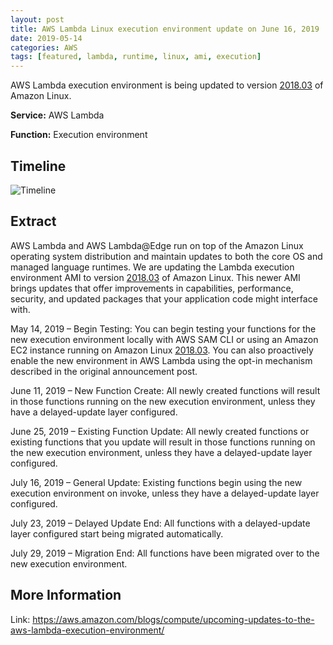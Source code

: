 ```yaml
---
layout: post
title: AWS Lambda Linux execution environment update on June 16, 2019
date: 2019-05-14
categories: AWS
tags: [featured, lambda, runtime, linux, ami, execution]
---
```


AWS Lambda execution environment is being updated to version [2018.03](https://aws.amazon.com/amazon-linux-ami/2018.03-release-notes/) of Amazon Linux.

<!--more-->

**Service:** AWS Lambda

**Function:** Execution environment

## Timeline

![Timeline](https://d2908q01vomqb2.cloudfront.net/1b6453892473a467d07372d45eb05abc2031647a/2019/05/23/Screen-Shot-2019-05-23-at-3.11.35-PM-1024x178.png)

## Extract

AWS Lambda and AWS Lambda@Edge run on top of the Amazon Linux operating system distribution and maintain updates to both the core OS and managed language runtimes. We are updating the Lambda execution environment AMI to version [2018.03](https://aws.amazon.com/amazon-linux-ami/2018.03-release-notes/) of Amazon Linux. This newer AMI brings updates that offer improvements in capabilities, performance, security, and updated packages that your application code might interface with.

May 14, 2019 – Begin Testing: You can begin testing your functions for the new execution environment locally with AWS SAM CLI or using an Amazon EC2 instance running on Amazon Linux [2018.03](https://aws.amazon.com/amazon-linux-ami/2018.03-release-notes/). You can also proactively enable the new environment in AWS Lambda using the opt-in mechanism described in the original announcement post.

June 11, 2019 – New Function Create: All newly created functions will result in those functions running on the new execution environment, unless they have a delayed-update layer configured.

June 25, 2019 – Existing Function Update: All newly created functions or existing functions that you update will result in those functions running on the new execution environment, unless they have a delayed-update layer configured.

July 16, 2019 – General Update: Existing functions begin using the new execution environment on invoke, unless they have a delayed-update layer configured.

July 23, 2019 – Delayed Update End: All functions with a delayed-update layer configured start being migrated automatically.

July 29, 2019 – Migration End: All functions have been migrated over to the new execution environment.

## More Information

Link: <https://aws.amazon.com/blogs/compute/upcoming-updates-to-the-aws-lambda-execution-environment/>
